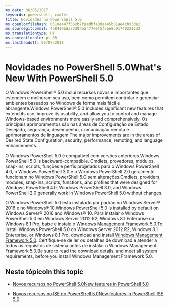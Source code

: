 ```yaml
---
ms.date: 06/05/2017
keywords: powershell, cmdlet
title: Novidades no PowerShell 5.0
ms.openlocfilehash: 0510e447f55cb7faedbfa3daa45b81ae4cb93de2
ms.sourcegitcommit: 4a841ebda3339ae2477e0f5f5be8c01740221232
ms.translationtype: HT
ms.contentlocale: pt-BR
ms.lasthandoff: 05/07/2018
---
```

# <a name="whats-new-with-powershell-50"></a><span data-ttu-id="edd02-103">Novidades no PowerShell 5.0</span><span class="sxs-lookup"><span data-stu-id="edd02-103">What's New With PowerShell 5.0</span></span>
<span data-ttu-id="edd02-104">O Windows PowerShell® 5.0 inclui recursos novos e importantes que estendem e melhoram seu uso, bem como permitem controlar e gerenciar ambientes baseados no Windows de forma mais fácil e abrangente.</span><span class="sxs-lookup"><span data-stu-id="edd02-104">Windows PowerShell® 5.0 includes significant new features that extend its use, improve its usability, and allow you to control and manage Windows-based environments more easily and comprehensively.</span></span>  <span data-ttu-id="edd02-105">Os principais aprimoramentos são nas áreas de Configuração de Estado Desejado, segurança, desempenho, comunicação remota e aprimoramentos de linguagem.</span><span class="sxs-lookup"><span data-stu-id="edd02-105">The major improvements are in the areas of Desired State Configuration, security, performance, remoting, and language enhancements.</span></span>

<span data-ttu-id="edd02-106">O Windows PowerShell 5.0 é compatível com versões anteriores.</span><span class="sxs-lookup"><span data-stu-id="edd02-106">Windows PowerShell 5.0 is backward-compatible.</span></span> <span data-ttu-id="edd02-107">Cmdlets, provedores, módulos, snap-ins, scripts, funções e perfis projetados para o Windows PowerShell 4.0, o Windows PowerShell 3.0 e o Windows PowerShell 2.0 geralmente funcionam no Windows PowerShell 5.0 sem alterações.</span><span class="sxs-lookup"><span data-stu-id="edd02-107">Cmdlets, providers, modules, snap-ins, scripts, functions, and profiles that were designed for Windows PowerShell 4.0, Windows PowerShell 3.0, and Windows PowerShell 2.0 generally work in Windows PowerShell 5.0 without changes.</span></span>

<span data-ttu-id="edd02-108">O Windows PowerShell 5.0 está instalado por padrão no Windows Server® 2016 e no Windows® 10.</span><span class="sxs-lookup"><span data-stu-id="edd02-108">Windows PowerShell 5.0 is installed by default on Windows Server® 2016 and Windows® 10.</span></span> <span data-ttu-id="edd02-109">Para instalar o Windows PowerShell 5.0 em Windows Server 2012 R2, Windows 8.1 Enterprise ou Windows 8.1 Pro, baixe e instale o [Windows Management Framework 5.0](https://go.microsoft.com/fwlink/?linkid=830436).</span><span class="sxs-lookup"><span data-stu-id="edd02-109">To install Windows PowerShell 5.0 on Windows Server 2012 R2, Windows 8.1 Enterprise, or Windows 8.1 Pro, download and install [Windows Management Framework 5.0](https://go.microsoft.com/fwlink/?linkid=830436).</span></span> <span data-ttu-id="edd02-110">Certifique-se de ler os detalhes de download e atender a todos os requisitos de sistema antes de instalar o Windows Management Framework 5.0.</span><span class="sxs-lookup"><span data-stu-id="edd02-110">Be sure to read the download details, and meet all system requirements, before you install Windows Management Framework 5.0.</span></span>

## <a name="in-this-topic"></a><span data-ttu-id="edd02-111">Neste tópico</span><span class="sxs-lookup"><span data-stu-id="edd02-111">In this topic</span></span>

- [<span data-ttu-id="edd02-112">Novos recursos no PowerShell 5.0</span><span class="sxs-lookup"><span data-stu-id="edd02-112">New features in  PowerShell 5.0</span></span>](What-s-New-in-Windows-PowerShell-50.md)

- [<span data-ttu-id="edd02-113">Novos recursos no ISE do PowerShell 5.0</span><span class="sxs-lookup"><span data-stu-id="edd02-113">New features in PowerShell ISE 5.0</span></span>](What-s-New-in-the-PowerShell-50-ISE.md)

<!--
- New features in Windows PowerShell 4.0

- New features in Windows PowerShell 3.0
-->
